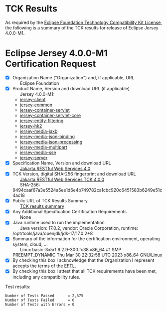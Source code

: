 TCK Results
===========

 As required by the
[Eclipse Foundation Technology Compatibility Kit License](https://www.eclipse.org/legal/tck.php),
the following is a summary of the TCK results for release of Eclipse Jersey 4.0.0-M1.

 # Eclipse Jersey 4.0.0-M1 Certification Request

 - [x] Organization Name ("Organization") and, if applicable, URL<br/>
 &nbsp;&nbsp;&nbsp;&nbsp;&nbsp; Eclipse Foundation
 - [x] Product Name, Version and download URL (if applicable)<br/>
&nbsp;&nbsp;&nbsp;&nbsp;&nbsp; Jersey 4.0.0-M1:
   * [jersey-client](https://jakarta.oss.sonatype.org/content/repositories/staging/org/glassfish/jersey/core/jersey-client/4.0.0-M1/jersey-client-4.0.0-M1.jar)
   * [jersey-common](https://jakarta.oss.sonatype.org/content/repositories/staging/org/glassfish/jersey/core/jersey-common/4.0.0-M1/jersey-common-4.0.0-M1.jar)
   * [jersey-container-servlet](https://jakarta.oss.sonatype.org/content/repositories/staging/org/glassfish/jersey/containers/jersey-container-servlet/4.0.0-M1/jersey-container-servlet-4.0.0-M1.jar)
   * [jersey-container-servlet-core](https://jakarta.oss.sonatype.org/content/repositories/staging/org/glassfish/jersey/containers/jersey-container-servlet-core/4.0.0-M1/jersey-container-servlet-core-4.0.0-M1.jar)
   * [jersey-entity-filtering](https://jakarta.oss.sonatype.org/content/repositories/staging/org/glassfish/jersey/ext/jersey-entity-filtering/4.0.0-M1/jersey-entity-filtering-4.0.0-M1.jar)
   * [jersey-hk2](https://jakarta.oss.sonatype.org/content/repositories/staging/org/glassfish/jersey/inject/jersey-hk2/4.0.0-M1/jersey-hk2-4.0.0-M1.jar)
   * [jersey-media-jaxb](https://jakarta.oss.sonatype.org/content/repositories/staging/org/glassfish/jersey/media/jersey-media-jaxb/4.0.0-M1/jersey-media-jaxb-4.0.0-M1.jar)
   * [jersey-media-json-binding](https://jakarta.oss.sonatype.org/content/repositories/staging/org/glassfish/jersey/media/jersey-media-json-binding/4.0.0-M1/jersey-media-json-binding-4.0.0-M1.jar)
   * [jersey-media-json-processing](https://jakarta.oss.sonatype.org/content/repositories/staging/org/glassfish/jersey/media/jersey-media-json-processing/4.0.0-M1/jersey-media-json-processing-4.0.0-M1.jar)
   * [jersey-media-multipart](https://jakarta.oss.sonatype.org/content/repositories/staging/org/glassfish/jersey/media/jersey-media-multipart/4.0.0-M1/jersey-media-multipart-4.0.0-M1.jar)
   * [jersey-media-sse](https://jakarta.oss.sonatype.org/content/repositories/staging/org/glassfish/jersey/media/jersey-media-sse/4.0.0-M1/jersey-media-sse-4.0.0-M1.jar)
   * [jersey-server](https://jakarta.oss.sonatype.org/content/repositories/staging/org/glassfish/jersey/core/jersey-server/4.0.0-M1/jersey-server-4.0.0-M1.jar)
- [x] Specification Name, Version and download URL<br/>
 &nbsp;&nbsp;&nbsp;&nbsp;&nbsp; [Jakarta RESTful Web Services 4.0](https://jakarta.oss.sonatype.org/content/repositories/staging/jakarta/ws/rs/jakarta.ws.rs-api/4.0.0/jakarta.ws.rs-api-4.0.0.jar)
- [x] TCK Version, digital SHA-256 fingerprint and download URL<br/>
 &nbsp;&nbsp;&nbsp;&nbsp;&nbsp; [Jakarta RESTful Web Services TCK 4.0.0](https://download.eclipse.org/ee4j/restful-ws/tck/eftl/jakarta-restful-ws-tck-4.0.0.zip)<br/>
 &nbsp;&nbsp;&nbsp;&nbsp;&nbsp; SHA-256: 9494caaf67a3e5524a5ee1d6e4b749782ca1cbc920c6451583b6249e51c4ac18
- [x] Public URL of TCK Results Summary<br/>
 &nbsp;&nbsp;&nbsp;&nbsp;&nbsp; [TCK results summary](eclipse-jersey-4.0.0-M1-jdk17-summary)
- [x] Any Additional Specification Certification Requirements<br/>
&nbsp;&nbsp;&nbsp;&nbsp;&nbsp; None
- [x] Java runtime used to run the implementation<br/>
&nbsp;&nbsp;&nbsp;&nbsp;&nbsp; Java version: 17.0.2, vendor: Oracle Corporation, runtime: /opt/tools/java/openjdk/jdk-17/17.0.2+8
- [x] Summary of the information for the certification environment, operating system, cloud, ...<br/>
&nbsp;&nbsp;&nbsp;&nbsp;&nbsp; Linux basic-3x5r1 6.2.9-300.fc38.x86_64 #1 SMP PREEMPT_DYNAMIC Thu Mar 30 22:32:58 UTC 2023 x86_64 GNU/Linux
- [x] By checking this box I acknowledge that the Organization I represent accepts the terms of the [EFTL](https://www.eclipse.org/legal/tck.php).
- [x] By checking this box I attest that all TCK requirements have been met, including any compatibility rules.

 Test results:

 ```
Number of Tests Passed      = 2,675
Number of Tests Failed      = 0
Number of Tests with Errors = 0
```
